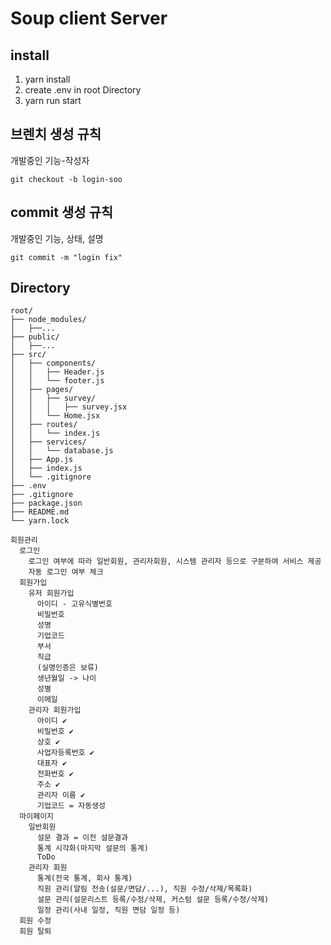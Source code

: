# Soup client Server

## install
1. yarn install
2. create .env in root Directory
3. yarn run start

## 브렌치 생성 규칙
개발중인 기능-작성자  
```
git checkout -b login-soo 
```

## commit 생성 규칙
개발중인 기능, 상태, 설명  
```
git commit -m "login fix"
```

## Directory
```
root/
├── node_modules/
│   ├──...
├── public/
│   ├──...
├── src/
│   ├── components/
│   │   ├── Header.js
│   │   └── footer.js 
│   ├── pages/
│   │   ├── survey/
│   │   │   ├── survey.jsx
│   │   └── Home.jsx
│   ├── routes/
│   │   └── index.js
│   ├── services/
│   │   └── database.js
│   ├── App.js
│   ├── index.js
│   └── .gitignore
├── .env
├── .gitignore
├── package.json
├── README.md
└── yarn.lock
```

```
회원관리
  로그인
    로그인 여부에 따라 일반회원, 관리자회원, 시스템 관리자 등으로 구분하여 서비스 제공
    자동 로그인 여부 체크
  회원가입
    유저 회원가입
      아이디 - 고유식별번호
      비밀번호
      성명
      기업코드
      부서
      직급
      (실명인증은 보류)
      생년월일 -> 나이
      성별
      이메일
    관리자 회원가입
      아이디 ✔️
      비밀번호 ✔️
      상호 ✔️
      사업자등록번호 ✔️
      대표자 ✔️
      전화번호 ✔️
      주소 ✔️
      관리자 이름 ✔️
      기업코드 = 자동생성
  마이페이지
    일반회원
      설문 결과 = 이전 설문결과
      통계 시각화(마지막 설문의 통계)
      ToDo
    관리자 회원
      통계(전국 통계, 회사 통계)
      직원 관리(알림 전송(설문/면담/...), 직원 수정/삭제/목록화)
      설문 관리(설문리스트 등록/수정/삭제, 커스텀 설문 등록/수정/삭제)
      일정 관리(사내 일정, 직원 면담 일정 등)
  회원 수정
  회원 탈퇴
  ```

